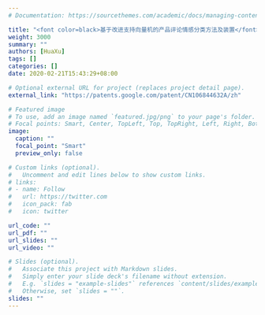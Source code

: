 ```yaml
---
# Documentation: https://sourcethemes.com/academic/docs/managing-content/

title: "<font color=black>基于改进支持向量机的产品评论情感分类方法及装置</font>"
weight: 3000
summary: ""
authors: [HuaXu]
tags: []
categories: []
date: 2020-02-21T15:43:29+08:00

# Optional external URL for project (replaces project detail page).
external_link: "https://patents.google.com/patent/CN106844632A/zh"

# Featured image
# To use, add an image named `featured.jpg/png` to your page's folder.
# Focal points: Smart, Center, TopLeft, Top, TopRight, Left, Right, BottomLeft, Bottom, BottomRight.
image:
  caption: ""
  focal_point: "Smart"
  preview_only: false

# Custom links (optional).
#   Uncomment and edit lines below to show custom links.
# links:
# - name: Follow
#   url: https://twitter.com
#   icon_pack: fab
#   icon: twitter

url_code: ""
url_pdf: ""
url_slides: ""
url_video: ""

# Slides (optional).
#   Associate this project with Markdown slides.
#   Simply enter your slide deck's filename without extension.
#   E.g. `slides = "example-slides"` references `content/slides/example-slides.md`.
#   Otherwise, set `slides = ""`.
slides: ""
---
```

